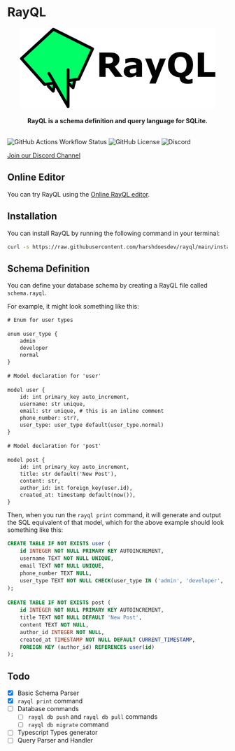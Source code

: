 # RayQL

<p align="center">
    <picture>
        <source media="(prefers-color-scheme: dark)" srcset="./rayql-logo-dark.svg">
        <img alt="RayQL Logo" src="./rayql-logo.svg">
    </picture>
    <br />
    <br />
    <b>RayQL is a schema definition and query language for SQLite.</b>
    <br />
    <br />
</p>

![GitHub Actions Workflow Status](https://img.shields.io/github/actions/workflow/status/harshdoesdev/rayql/.github%2Fworkflows%2Frust.yml)
![GitHub License](https://img.shields.io/github/license/harshdoesdev/rayql)
![Discord](https://img.shields.io/discord/1225854949485711451)

[Join our Discord Channel](https://discord.gg/4re5ShTshg)

## Online Editor

You can try RayQL using the [Online RayQL editor](https://harshdoesdev.github.io/rayql-studio/).

## Installation

You can install RayQL by running the following command in your terminal:

```bash
curl -s https://raw.githubusercontent.com/harshdoesdev/rayql/main/install.sh | sh
```

## Schema Definition

You can define your database schema by creating a RayQL file called `schema.rayql`.

For example, it might look something like this:

```rayql
# Enum for user types

enum user_type {
    admin
    developer
    normal
}

# Model declaration for 'user'

model user {
    id: int primary_key auto_increment,
    username: str unique,
    email: str unique, # this is an inline comment
    phone_number: str?,
    user_type: user_type default(user_type.normal)
}

# Model declaration for 'post'

model post {
    id: int primary_key auto_increment,
    title: str default('New Post'),
    content: str,
    author_id: int foreign_key(user.id),
    created_at: timestamp default(now()),
}
```

Then, when you run the `rayql print` command, it will generate and output the SQL equivalent of that model, which for the above example should look something like this:

```sql
CREATE TABLE IF NOT EXISTS user (
    id INTEGER NOT NULL PRIMARY KEY AUTOINCREMENT,
    username TEXT NOT NULL UNIQUE,
    email TEXT NOT NULL UNIQUE,
    phone_number TEXT NULL,
    user_type TEXT NOT NULL CHECK(user_type IN ('admin', 'developer', 'normal')) DEFAULT 'normal'
);

CREATE TABLE IF NOT EXISTS post (
    id INTEGER NOT NULL PRIMARY KEY AUTOINCREMENT,
    title TEXT NOT NULL DEFAULT 'New Post',
    content TEXT NOT NULL,
    author_id INTEGER NOT NULL,
    created_at TIMESTAMP NOT NULL DEFAULT CURRENT_TIMESTAMP,
    FOREIGN KEY (author_id) REFERENCES user(id)
);
```

## Todo

- [x] Basic Schema Parser
- [x] `rayql print` command
- [ ] Database commands
    - [ ] `rayql db push` and `rayql db pull` commands
    - [ ] `rayql db migrate` command
- [ ] Typescript Types generator
- [ ] Query Parser and Handler
